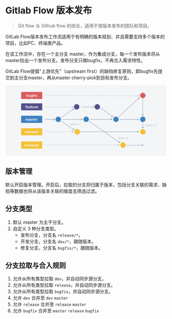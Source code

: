 # Gitlab Flow 版本发布
> Git flow 与 Github flow 的综合，适用于按版本发布的团队和项目。

GitLab Flow版本发布工作流适用于有明确的版本规划、并且需要支持多个版本的项目，比如PC、终端类产品。

在该工作流中，存在一个主分支 master，作为集成分支，每一个发布版本将从master拉出一个发布分支。发布分支只做bugfix，不再合入需求特性。

GitLab Flow提倡"上游优先"（upstream first）的缺陷修复原则，即bugfix先提交到主分支master，再从master cherry-pick到目标发布分支。

![](../assets/git-flow/gitlabFlowVersion.png)


## 版本管理
默认开启版本管理。开启后，拉取的分支将归属于版本，包括分支关联的需求、缺陷等数据也将从该版本关联的维度去筛选过滤。

## 分支类型
1. 默认 master 为主干分支。
2. 自定义 3 种分支类型。
    - 发布分支，分支名 `release/*`。
    - 开发分支，分支名 `dev/*`，跟随版本。
    - 修复分支，分支名 `bugfix/*`，跟随版本。

## 分支拉取与合入规则
1. 允许从所有类型拉取 `dev`，并自动同步源分支。
2. 允许从所有类型拉取 `release`，并自动同步源分支。
3. 允许从所有类型拉取 `bugfix`，并自动同步源分支。
4. 允许 `dev` 合并至 `dev` `master`
5. 允许 `release` 合并至 `release` `master`
6. 允许 `bugfix` 合并至 `master` `release` `bugfix`